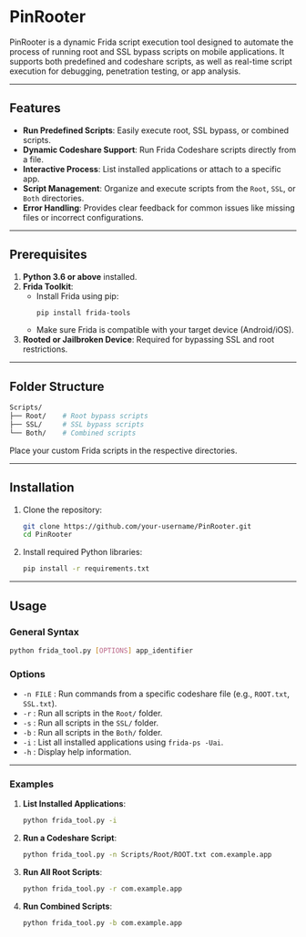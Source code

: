 # PinRooter

PinRooter is a dynamic Frida script execution tool designed to automate the process of running root and SSL bypass scripts on mobile applications. It supports both predefined and codeshare scripts, as well as real-time script execution for debugging, penetration testing, or app analysis.

---

## Features

- **Run Predefined Scripts**: Easily execute root, SSL bypass, or combined scripts.
- **Dynamic Codeshare Support**: Run Frida Codeshare scripts directly from a file.
- **Interactive Process**: List installed applications or attach to a specific app.
- **Script Management**: Organize and execute scripts from the `Root`, `SSL`, or `Both` directories.
- **Error Handling**: Provides clear feedback for common issues like missing files or incorrect configurations.

---

## Prerequisites

1. **Python 3.6 or above** installed.
2. **Frida Toolkit**:
   - Install Frida using pip:
     ```bash
     pip install frida-tools
     ```
   - Make sure Frida is compatible with your target device (Android/iOS).
3. **Rooted or Jailbroken Device**: Required for bypassing SSL and root restrictions.

---

## Folder Structure

   ```bash
Scripts/
├── Root/    # Root bypass scripts
├── SSL/     # SSL bypass scripts
└── Both/    # Combined scripts
   ```

Place your custom Frida scripts in the respective directories.

---

## Installation

1. Clone the repository:
   ```bash
   git clone https://github.com/your-username/PinRooter.git
   cd PinRooter
   ```
2. Install required Python libraries:
   ```bash
   pip install -r requirements.txt
   ```

---

## Usage

### General Syntax

```bash
python frida_tool.py [OPTIONS] app_identifier
```

### Options

- `-n FILE` : Run commands from a specific codeshare file (e.g., `ROOT.txt`, `SSL.txt`).
- `-r` : Run all scripts in the `Root/` folder.
- `-s` : Run all scripts in the `SSL/` folder.
- `-b` : Run all scripts in the `Both/` folder.
- `-i` : List all installed applications using `frida-ps -Uai`.
- `-h` : Display help information.

---

### Examples

1. **List Installed Applications**:
   ```bash
   python frida_tool.py -i
   ```

2. **Run a Codeshare Script**:
   ```bash
   python frida_tool.py -n Scripts/Root/ROOT.txt com.example.app
   ```

3. **Run All Root Scripts**:
   ```bash
   python frida_tool.py -r com.example.app
   ```

4. **Run Combined Scripts**:
   ```bash
   python frida_tool.py -b com.example.app
   ```




